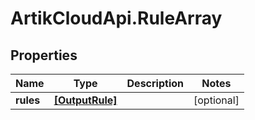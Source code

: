 # ArtikCloudApi.RuleArray

## Properties
Name | Type | Description | Notes
------------ | ------------- | ------------- | -------------
**rules** | [**[OutputRule]**](OutputRule.md) |  | [optional] 



